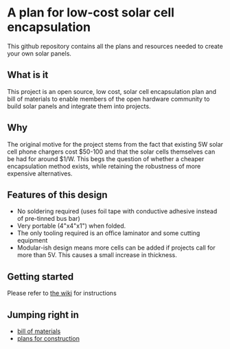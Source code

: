 A plan for low-cost solar cell encapsulation
=====
This github repository contains all the plans and resources needed to create your own solar panels. 

What is it
---------
This project is an open source, low cost, solar cell encapsulation plan and bill of materials to enable members of the open hardware community to build solar panels and integrate them into projects. 

Why
---------
The original motive for the project stems from the fact that existing 5W solar cell phone chargers cost $50-100 and that the solar cells themselves can be had for around $1/W. This begs the question of whether a cheaper encapsulation method exists, while retaining the robustness of more expensive alternatives. 


Features of this design
---------
 - No soldering required (uses foil tape with conductive adhesive instead of pre-tinned bus bar) 
 - Very portable (4"x4"x1") when folded. 
 - The only tooling required is an office laminator and some cutting equipment
 - Modular-ish design means more cells can be added if projects call for more than 5V. This causes a small increase in thickness.

Getting started 
--------- 
Please refer to [the wiki](../../wiki) for instructions

Jumping right in
---------
 - [bill of materials](../../wiki/Materials)
 - [plans for construction](../../wiki/Assembly-Instructions)
